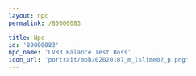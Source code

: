```yaml
---
layout: npc
permalink: /80000083

title: Npc
id: '80000083'
npc_name: 'LV83 Balance Test Boss'
icon_url: 'portrait/mob/02020107_m_lslime02_p.png'
---
```

